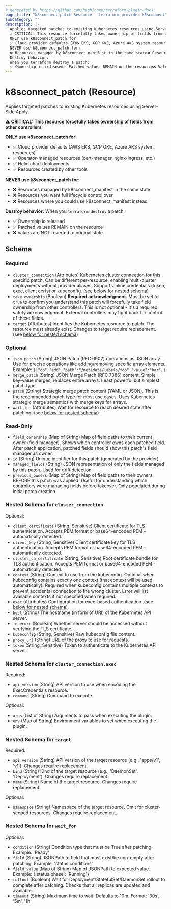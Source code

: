 ```yaml
---
# generated by https://github.com/hashicorp/terraform-plugin-docs
page_title: "k8sconnect_patch Resource - terraform-provider-k8sconnect"
subcategory: ""
description: |-
  Applies targeted patches to existing Kubernetes resources using Server-Side Apply.
  ⚠️ CRITICAL: This resource forcefully takes ownership of fields from other controllers
  ONLY use k8sconnect_patch for:
  ✅ Cloud provider defaults (AWS EKS, GCP GKE, Azure AKS system resources)✅ Operator-managed resources (cert-manager, nginx-ingress, etc.)✅ Helm chart deployments✅ Resources created by other tools
  NEVER use k8sconnect_patch for:
  ❌ Resources managed by k8sconnect_manifest in the same state❌ Resources you want full lifecycle control over❌ Resources where you could use k8sconnect_manifest instead
  Destroy behavior:
  When you terraform destroy a patch:
  ✅ Ownership is released✅ Patched values REMAIN on the resource❌ Values are NOT reverted to original state
---
```


# k8sconnect_patch (Resource)

Applies targeted patches to existing Kubernetes resources using Server-Side Apply.

⚠️ **CRITICAL: This resource forcefully takes ownership of fields from other controllers**

**ONLY use k8sconnect_patch for:**
- ✅ Cloud provider defaults (AWS EKS, GCP GKE, Azure AKS system resources)
- ✅ Operator-managed resources (cert-manager, nginx-ingress, etc.)
- ✅ Helm chart deployments
- ✅ Resources created by other tools

**NEVER use k8sconnect_patch for:**
- ❌ Resources managed by k8sconnect_manifest in the same state
- ❌ Resources you want full lifecycle control over
- ❌ Resources where you could use k8sconnect_manifest instead

**Destroy behavior:**
When you `terraform destroy` a patch:
- ✅ Ownership is released
- ✅ Patched values REMAIN on the resource
- ❌ Values are NOT reverted to original state



<!-- schema generated by tfplugindocs -->
## Schema

### Required

- `cluster_connection` (Attributes) Kubernetes cluster connection for this specific patch. Can be different per-resource, enabling multi-cluster deployments without provider aliases. Supports inline credentials (token, exec, client certs) or kubeconfig. (see [below for nested schema](#nestedatt--cluster_connection))
- `take_ownership` (Boolean) **Required acknowledgment.** Must be set to `true` to confirm you understand this patch will forcefully take field ownership from other controllers. This is not optional - it's a required safety acknowledgment. External controllers may fight back for control of these fields.
- `target` (Attributes) Identifies the Kubernetes resource to patch. The resource must already exist. Changes to target require replacement. (see [below for nested schema](#nestedatt--target))

### Optional

- `json_patch` (String) JSON Patch (RFC 6902) operations as JSON array. Use for precise operations like adding/removing specific array elements. Example: `[{"op":"add","path":"/metadata/labels/foo","value":"bar"}]`
- `merge_patch` (String) JSON Merge Patch (RFC 7386) content. Simple key-value merges, replaces entire arrays. Least powerful but simplest patch type.
- `patch` (String) Strategic merge patch content (YAML or JSON). This is the recommended patch type for most use cases. Uses Kubernetes strategic merge semantics with merge keys for arrays.
- `wait_for` (Attributes) Wait for resource to reach desired state after patching. (see [below for nested schema](#nestedatt--wait_for))

### Read-Only

- `field_ownership` (Map of String) Map of field paths to their current owner (field manager). Shows which controller owns each patched field. After patch application, patched fields should show this patch's field manager as owner.
- `id` (String) Unique identifier for this patch (generated by the provider).
- `managed_fields` (String) JSON representation of only the fields managed by this patch. Used for drift detection.
- `previous_owners` (Map of String) Map of field paths to their owners BEFORE this patch was applied. Useful for understanding which controllers were managing fields before takeover. Only populated during initial patch creation.

<a id="nestedatt--cluster_connection"></a>
### Nested Schema for `cluster_connection`

Optional:

- `client_certificate` (String, Sensitive) Client certificate for TLS authentication. Accepts PEM format or base64-encoded PEM - automatically detected.
- `client_key` (String, Sensitive) Client certificate key for TLS authentication. Accepts PEM format or base64-encoded PEM - automatically detected.
- `cluster_ca_certificate` (String, Sensitive) Root certificate bundle for TLS authentication. Accepts PEM format or base64-encoded PEM - automatically detected.
- `context` (String) Context to use from the kubeconfig. Optional when kubeconfig contains exactly one context (that context will be used automatically). Required when kubeconfig contains multiple contexts to prevent accidental connection to the wrong cluster. Error will list available contexts if not specified when required.
- `exec` (Attributes) Configuration for exec-based authentication. (see [below for nested schema](#nestedatt--cluster_connection--exec))
- `host` (String) The hostname (in form of URI) of the Kubernetes API server.
- `insecure` (Boolean) Whether server should be accessed without verifying the TLS certificate.
- `kubeconfig` (String, Sensitive) Raw kubeconfig file content.
- `proxy_url` (String) URL of the proxy to use for requests.
- `token` (String, Sensitive) Token to authenticate to the Kubernetes API server.

<a id="nestedatt--cluster_connection--exec"></a>
### Nested Schema for `cluster_connection.exec`

Required:

- `api_version` (String) API version to use when encoding the ExecCredentials resource.
- `command` (String) Command to execute.

Optional:

- `args` (List of String) Arguments to pass when executing the plugin.
- `env` (Map of String) Environment variables to set when executing the plugin.



<a id="nestedatt--target"></a>
### Nested Schema for `target`

Required:

- `api_version` (String) API version of the target resource (e.g., 'apps/v1', 'v1'). Changes require replacement.
- `kind` (String) Kind of the target resource (e.g., 'DaemonSet', 'Deployment'). Changes require replacement.
- `name` (String) Name of the target resource. Changes require replacement.

Optional:

- `namespace` (String) Namespace of the target resource. Omit for cluster-scoped resources. Changes require replacement.


<a id="nestedatt--wait_for"></a>
### Nested Schema for `wait_for`

Optional:

- `condition` (String) Condition type that must be True after patching. Example: 'Ready'
- `field` (String) JSONPath to field that must exist/be non-empty after patching. Example: 'status.conditions'
- `field_value` (Map of String) Map of JSONPath to expected value. Example: {'status.phase': 'Running'}
- `rollout` (Boolean) Wait for Deployment/StatefulSet/DaemonSet rollout to complete after patching. Checks that all replicas are updated and available.
- `timeout` (String) Maximum time to wait. Defaults to 10m. Format: '30s', '5m', '1h'
